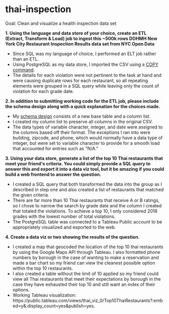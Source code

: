 # thai-inspection
Goal: Clean and visualize a health inspection data set

<strong>1. Using the language and data store of your choice, create an ETL (Extract, Transform & Load) job to ingest this ~500k rows DOHMH New York City Restaurant Inspection Results data set from NYC Open Data</strong>

<UL>
<LI>Since SQL was my language of choice, I performed an ELT job rather than an ETL. 
<LI>Using PostgreSQL as my data store, I imported the CSV using a <a href="hpaxton2/thai-inspection/blob/master/load">COPY command</a>.
<LI>The details for each violation were not pertinent to the task at hand and were causing duplicate rows for each restaurant, so all repeating elements were grouped in a SQL query while leaving only the count of violation for each grade date.
</UL>

<strong>2. In addition to submitting working code for the ETL job, please include the schema design along with a quick explanation for the choices made.</strong>

<UL>
  <LI>My <a href="hpaxton2/thai-inspection/blob/master/schema">schema design</a> consists of a new base table and a column list. 
<LI>I created my column list to preserve all columns in the original CSV.
<LI>The data types of variable character, integer, and date were assigned to the columns based off their format. The exceptions I ran into were building, zipcode, and phone, which would normally have a data type of integer, but were set to variable character to provide for a smooth load that accounted for entries such as "N/A."
</UL>

<strong>3. Using your data store, generate a list of the top 10 Thai restaurants that meet your friend's criteria. You could simply provide a SQL query to answer this and export it into a data viz tool, but it be amazing if you could build a web frontend to answer the question.</strong>

<UL>
<LI>I created a SQL query that both transformed the data into the group as I described in step one and also created a list of restaurants that matched the given criteria.
<LI>There are far more than 10 Thai restaurants that receive A or B ratings, so I chose to narrow the search by grade date and the column I created that totaled the violations. To achieve a top 10, I only considered 2018 grades with the lowest number of total violations. 
<LI>The PostgreSQL table was connected to a Tableau Public account to be appropriately visualized and exported to the web. 
</UL>
  
<strong>4. Create a data viz or two showing the results of the question.</strong>
  
<UL>
<LI>I created a map that geocoded the location of the top 10 thai restaurants by using the Google Maps API through Tableau. I also formatted phone numbers by borough in the case of wanting to make a reservation and made a bar chart so my friend can view the cleanest possible option within the top 10 restaurants. 
<LI>I also created a table without the limit of 10 applied so my friend could view all Thai restaurants that meet their expectations by borough in the case they have exhausted their top 10 and still want an index of their options. 
<LI>Working Tableau visualization: https://public.tableau.com/views/thai_viz_0/Top10ThaiRestaurants?:embed=y&:display_count=yes&publish=yes. 
</UL>
   
